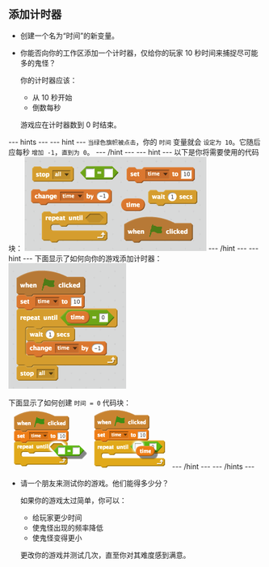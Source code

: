 ## 添加计时器

+ 创建一个名为“时间”的新变量。

+ 你能否向你的工作区添加一个计时器，仅给你的玩家 10 秒时间来捕捉尽可能多的鬼怪？

	 你的计时器应该：

	+ 从 10 秒开始
	+ 倒数每秒
	
	游戏应在计时器数到 0 时结束。

--- hints ---
--- hint ---
`当绿色旗帜被点击`，你的 `时间` 变量就会 `设定为 10`。它随后应每秒 `增加 -1`，`直到为 0`。
--- /hint ---
--- hint ---
以下是你将需要使用的代码块：
![screenshot](images/ghost-timer-blocks.png)
--- /hint ---
--- hint ---
下面显示了如何向你的游戏添加计时器：
![screenshot](images/ghost-timer-code.png)

下面显示了如何创建 `时间 = 0` 代码块：
![screenshot](images/ghost-timer-help.png)
--- /hint ---
--- /hints ---

+ 请一个朋友来测试你的游戏。他们能得多少分？
	
	如果你的游戏太过简单，你可以：

	+ 给玩家更少时间
	+ 使鬼怪出现的频率降低
	+ 使鬼怪变得更小

	更改你的游戏并测试几次，直至你对其难度感到满意。

